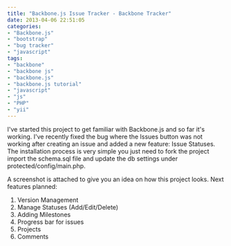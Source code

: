 ```yaml
---
title: "Backbone.js Issue Tracker - Backbone Tracker"
date: 2013-04-06 22:51:05
categories: 
- "Backbone.js"
- "bootstrap"
- "bug tracker"
- "javascript"
tags: 
- "backbone"
- "backbone js"
- "backbone.js"
- "backbone.js tutorial"
- "javascript"
- "js"
- "PHP"
- "yii"
---
```


I've started this project to get familiar with Backbone.js and so far it's working. I've recently fixed the bug where the Issues button was not working after creating an issue and added a new feature: Issue Statuses. The installation process is very simple you just need to fork the project import the schema.sql file and update the db settings under protected/config/main.php.

A screenshot is attached to give you an idea on how this project looks. Next features planned:
<ol>
	<li><span style="line-height: 15px;">Version Management</span></li>
	<li>Manage Statuses (Add/Edit/Delete)</li>
	<li>Adding Milestones</li>
	<li>Progress bar for issues</li>
	<li>Projects</li>
	<li>Comments</li>
</ol>
